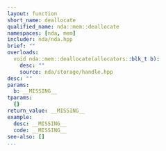 ```yaml
---
layout: function
short_name: deallocate
qualified_name: nda::mem::deallocate
namespaces: [nda, mem]
includer: nda/nda.hpp
brief: ""
overloads:
  void nda::mem::deallocate(allocators::blk_t b):
    desc: ""
    source: nda/storage/handle.hpp
desc: ""
params:
  b: __MISSING__
tparams:
  {}
return_value: __MISSING__
example:
  desc: __MISSING__
  code: __MISSING__
see-also: []
...
```


